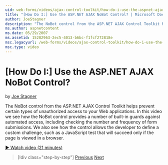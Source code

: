 ```yaml
---
uid: web-forms/videos/ajax-control-toolkit/how-do-i-use-the-aspnet-ajax-nobot-control
title: "[How Do I:] Use the ASP.NET AJAX NoBot Control? | Microsoft Docs"
author: JoeStagner
description: "The NoBot control from the ASP.NET AJAX Control Toolkit helps prevent certain types of unauthorized access to your Web applications. In this video we see how..."
ms.author: aspnetcontent
ms.date: 05/29/2007
ms.assetid: 15282963-2ec5-4013-b6bc-f1fcf272818e
msc.legacyurl: /web-forms/videos/ajax-control-toolkit/how-do-i-use-the-aspnet-ajax-nobot-control
msc.type: video
---
```

[How Do I:] Use the ASP.NET AJAX NoBot Control?
====================
by [Joe Stagner](https://github.com/JoeStagner)

The NoBot control from the ASP.NET AJAX Control Toolkit helps prevent certain types of unauthorized access to your Web applications. In this video we see how the NoBot control provides a number of built-in guards against automated access, including checking the number and frequency of form submissions. We also see how the control allows the developer to define a custom challenge, such as a JavaScript test that will succeed only if the page is viewed in a browser.

[&#9654; Watch video (21 minutes)](https://channel9.msdn.com/Blogs/ASP-NET-Site-Videos/how-do-i-use-the-aspnet-ajax-nobot-control)

> [!div class="step-by-step"]
> [Previous](how-do-i-use-the-aspnet-ajax-mutuallyexclusive-checkbox-extender.md)
> [Next](how-do-i-use-the-aspnet-ajax-listsearch-extender.md)

